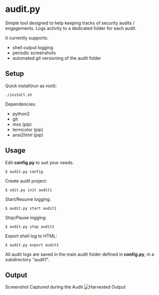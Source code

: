 # audit.py

Simple tool designed to help keeping tracks of security audits / engagements. Logs activity to a dedicated folder for each audit.

It currently supports:
- shell output logging
- periodic screenshots
- automated git versioning of the audit folder

## Setup

Quick install(run as root):

```
./install.sh
```

Dependencies:

* python2
* git
* mss (pip)
* termcolor (pip)
* ansi2html (pip)

## Usage

Edit **config.py** to suit your needs.
```
$ audit.py config
```

Create audit project:
```
$ udit.py init audit1
```

Start/Resume logging:
```
$ audit.py start audit1 
```

Stop/Pause logging:
```
$ audit.py stop audit1
```

Export shell log to HTML:
```
$ audit.py export audit1
```

All audit logs are saved in the main audit folder defined in **config.py**, in a subdirectory "audit1".

## Output
Screenshot Captured during the Audit
<img src="https://66.media.tumblr.com/bace382b9f00fab7de7840fd271b82bb/tumblr_plkyem0UUI1wnca1uo1_1280.png" alt="Harvested Output">
    

